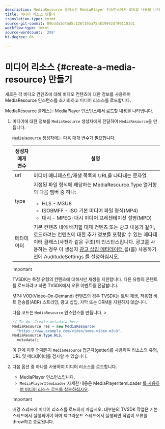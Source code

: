 ```yaml
---
description: MediaResource 클래스는 MediaPlayer 인스턴스에서 로드할 내용을 나타냅니다.
title: 미디어 리소스 만들기
translation-type: tm+mt
source-git-commit: 89bdda1d4bd5c126f19ba75a819942df901183d1
workflow-type: tm+mt
source-wordcount: '299'
ht-degree: 0%

---
```



# 미디어 리소스 {#create-a-media-resource} 만들기

새로운 각 비디오 컨텐츠에 대해 비디오 컨텐츠에 대한 정보를 사용하여 MediaResource 인스턴스를 초기화하고 미디어 리소스를 로드합니다.

MediaResource 클래스는 MediaPlayer 인스턴스에서 로드할 내용을 나타냅니다.

1. 미디어에 대한 정보를 `MediaResource` 생성자에게 전달하여 `MediaResource`을 만듭니다.

   `MediaResource` 생성자에는 다음 매개 변수가 필요합니다.

   <table id="table_22886D6770FB45E99D35D0B90E6CC302"> 
   <thead> 
   <tr> 
      <th colname="col1" class="entry"> 생성자 매개 변수 </th> 
      <th colname="col2" class="entry"> 설명 </th> 
   </tr> 
   </thead>
   <tbody> 
   <tr> 
      <td colname="col1"> <span class="codeph"> url  </span> </td> 
      <td colname="col2"> 미디어 매니페스트/재생 목록의 URL을 나타내는 문자열. </td> 
   </tr> 
   <tr> 
      <td colname="col1"> <span class="codeph"> type  </span> </td> 
      <td colname="col2"> 지정된 파일 형식에 해당하는 <span class="codeph"> MediaResource.Type </span> 열거형의 다음 멤버 중 하나: 
      <ul id="ul_C286ED3C31364B858A1C9AF3356E9282"> 
      <li id="li_25B24EF76D8849DE8764539F25E435FA"> <span class="codeph"> HLS  </span> - M3U8 </li> 
      <li id="li_1344A41B434D49229E392F1AAF9ECA81"> <span class="codeph"> ISOBMFF  </span> - ISO 기본 미디어 파일 형식(MP4) </li> 
      <li id="li_92392073B7334916B06B16570C51AC91"> <span class="codeph"> 대시  </span> - MPEG-대시 미디어 프레젠테이션 설명(MPD) </li> 
      </ul> </td> 
   </tr> 
   <tr> 
      <td colname="col1"> <span class="codeph"> 메타데이터  </span> </td> 
      <td colname="col2"> 기본 컨텐츠 내에 배치할 대체 컨텐츠 또는 광고 내용과 같이, 로드하려는 컨텐츠에 대한 추가 정보를 포함할 수 있는 <span class="codeph"> 메타데이터 </span> 클래스(사전과 같은 구조)의 인스턴스입니다. 광고를 사용하는 경우 이 생성자 <a href="/help/programming/tvsdk-3x-android-prog/android-3x-advertising/ad-insertion/ad-insertion-metadata/android-3x-ad-insertion-metadata.md"> 광고 삽입 메타데이터 </a>을(를) 사용하기 전에 <span class="codeph"> AuditudeSettings </span>를 설정하십시오. </td> 
   </tr> 
   </tbody> 
   </table>

   >[!IMPORTANT]
   >
   >TVSDK는 특정 유형의 컨텐츠에 대해서만 재생을 지원합니다. 다른 유형의 콘텐트를 로드하려고 하면 TVSDK에서 오류 이벤트를 전달합니다.
   >
   >MP4 VOD(Video-On-Demand) 컨텐츠의 경우 TVSDK는 트릭 재생, 적응형 비트 전송률(ABR) 스트리밍, 광고 삽입, 자막 또는 DRM을 지원하지 않습니다.

   다음 코드는 `MediaResource` 인스턴스를 만듭니다.        >

   ```java
   // To do: Create metadata here 
   MediaResource res = new MediaResource( 
     "https://www.example.com/video/some-video.m3u8",  
   MediaResource.Type.HLS, 
     metadata); 
   ```

   이 단계 이후 언제든지 `MediaResource` 접근자(getter)를 사용하여 리소스의 유형, URL 및 메타데이터를 검사할 수 있습니다.

1. 다음 옵션 중 하나를 사용하여 미디어 리소스를 로드합니다.

   * MediaPlayer 인스턴스입니다.
   * `MediaPlayerItemLoader` 자세한 내용은 MediaPlayerItemLoader [를 사용하여 미디어 리소스 로드를 참조하십시오](../../../tvsdk-3x-android-prog/android-3x-content-playback-options-android2/mediaplayer-initialize-for-video/android-3x-media-resource-mediaplayeritemloader.md).

   >[!IMPORTANT]
   >
   >배경 스레드에 미디어 리소스를 로드하지 마십시오. 대부분의 TVSDK 작업은 기본 스레드에서 실행되어야 하며 백그라운드 스레드에서 실행되면 작업이 오류를 throw하고 종료됩니다.
